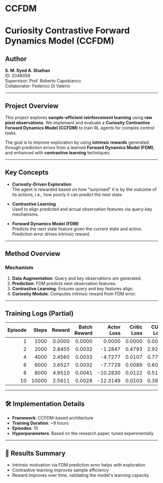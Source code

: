 # CCFDM
# Curiosity Contrastive Forward Dynamics Model (CCFDM)

## Author  
**S. M. Syed A. Shaihan**  
ID: 2048059  
Supervisor: Prof. Roberto Capobianco  
Collaborator: Federico Di Valerio  

---

## Project Overview

This project explores **sample-efficient reinforcement learning** using **raw pixel observations**. We implement and evaluate a **Curiosity Contrastive Forward Dynamics Model (CCFDM)** to train RL agents for complex control tasks.

The goal is to improve exploration by using **intrinsic rewards** generated through prediction errors from a learned **Forward Dynamics Model (FDM)**, and enhanced with **contrastive learning** techniques.

---

## Key Concepts

- **Curiosity-Driven Exploration**  
  The agent is rewarded based on how "surprised" it is by the outcome of its actions, i.e., how poorly it can predict the next state.

- **Contrastive Learning**  
  Used to align predicted and actual observation features via query-key mechanisms.

- **Forward Dynamics Model (FDM)**  
  Predicts the next state feature given the current state and action. Prediction error drives intrinsic reward.

---

##  Method Overview

### Mechanism

1. **Data Augmentation**: Query and key observations are generated.
2. **Prediction**: FDM predicts next observation features.
3. **Contrastive Learning**: Ensures query and key features align.
4. **Curiosity Module**: Computes intrinsic reward from FDM error.

---

## Training Logs (Partial)

| Episode | Steps | Reward | Batch Reward | Actor Loss | Critic Loss | CURL Loss |
|--------:|------:|-------:|--------------:|-----------:|------------:|----------:|
| 1       | 1000  | 0.0000 | 0.0000        | 0.0000     | 0.0000      | 0.0000    |
| 2       | 2000  | 2.8455 | 0.0032        | -1.2847    | 0.4793      | 2.9239    |
| 4       | 4000  | 2.4560 | 0.0033        | -4.7277    | 0.0107      | 0.7713    |
| 6       | 6000  | 3.6527 | 0.0032        | -7.7729    | 0.0089      | 0.6056    |
| 8       | 8000  | 4.9510 | 0.0041        | -10.2830   | 0.0122      | 0.5119    |
| 10      | 10000 | 2.5611 | 0.0028        | -12.3149   | 0.0103      | 0.3916    |

---

## 🛠️ Implementation Details

- **Framework**: CCFDM-based architecture
- **Training Duration**: ~9 hours
- **Episodes**: 10
- **Hyperparameters**: Based on the research paper, tuned experimentally

---

## 🧪 Results Summary

- Intrinsic motivation via FDM prediction error helps with exploration
- Contrastive learning improves sample efficiency
- Reward improves over time, validating the model's learning capacity


